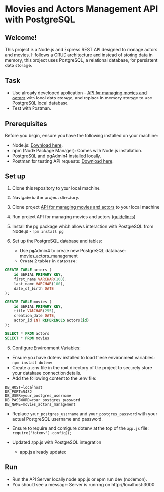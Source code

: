 # Movies and Actors Management API with PostgreSQL

## Welcome!

 This project is a Node.js and Express REST API designed to manage actors and movies. It follows a CRUD architecture and instead of storing data in memory, this project uses PostgreSQL, a relational database, for persistent data storage.

## Task

- Use already developed application - <a href="https://github.com/simonakom/movie-actor-api"> API for managing movies and actors</a> with local data storage, and replace in memory storage to use PostgreSQL local database.
- Test with Postman.

## Prerequisites

Before you begin, ensure you have the following installed on your machine:

- Node.js: [Download here](https://nodejs.org/).
- npm (Node Package Manager): Comes with Node.js installation.
- PostgreSQL and pgAdmin4 installed locally.
- Postman for testing API requests: [Download here](https://www.postman.com/downloads/).

## Set up 

1. Clone this repository to your local machine.
2. Navigate to the project directory.




1. Clone project <a href="https://github.com/simonakom/movie-actor-api">API for managing movies and actors</a> to your local machine
2. Run project API for managing movies and actors (<a href="https://github.com/simonakom/movie-actor-api">guidelines</a>)
3. Install the pg package which allows interaction with PostgreSQL from Node.js - `npm install pg`
4. Set up the PostgreSQL database and tables:

    - Use pgAdmin4 to create new PostgreSQL database: movies_actors_management   
    - Create 2 tables in database: 

````sql
CREATE TABLE actors (
    id SERIAL PRIMARY KEY,
    first_name VARCHAR(100),
    last_name VARCHAR(100),
    date_of_birth DATE
);

CREATE TABLE movies (
    id SERIAL PRIMARY KEY,
    title VARCHAR(255),
    creation_date DATE,
    actor_id INT REFERENCES actors(id)
);

SELECT * FROM actors
SELECT * FROM movies

````

5. Configure Environment Variables:
- Ensure you have dotenv installed to load these environment variables: `npm install dotenv`
- Create a .env file in the root directory of the project to securely store your database connection details. 
- Add the following content to the .env file:

```env
DB_HOST=localhost
DB_PORT=5432
DB_USER=your_postgres_username
DB_PASSWORD=your_postgres_password
DB_NAME=movies_actors_management
```
- Replace `your_postgres_username` and `your_postgres_password` with your actual PostgreSQL username and password.
- Ensure to require and configure dotenv at the top of the `app.js` file:
`require('dotenv').config();`

- Updated app.js with PostgreSQL integration
    - app.js already updated

## Run

- Run the API Server locally node app.js or npm run dev (nodemon).
- You should see a message: Server is running on http://localhost:3000
